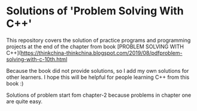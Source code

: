 # Solutions of 'Problem Solving With C++'
This repository covers the solution of practice programs and programming projects at the end of the chapter from book [PROBLEM SOLVING WITH C++](https://thinkchina-thinkchina.blogspot.com/2019/08/pdfproblem-solving-with-c-10th.html

Because the book did not provide solutions, so I add my own solutions for other learners.
I hope this will be helpful for people learning C++ from this book :)

Solutions of problem start fom chapter-2 because problems in chapter one are quite easy.
